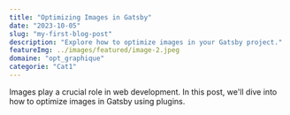 ```yaml
---
title: "Optimizing Images in Gatsby"
date: "2023-10-05"
slug: "my-first-blog-post"
description: "Explore how to optimize images in your Gatsby project."
featureImg: ../images/featured/image-2.jpeg
domaine: "opt_graphique"
categorie: "Cat1"
---
```


Images play a crucial role in web development. In this post, we'll dive into how to optimize images in Gatsby using plugins.